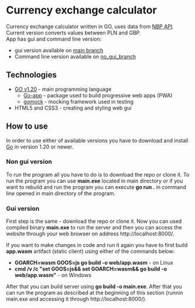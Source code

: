 # Currency exchange calculator  

Currency exchange calculator written in GO, uses data from [NBP API](http://api.nbp.pl/). Current version converts values between PLN and GBP.  
App has gui and command line version:
* gui version available on [main branch](https://github.com/SzymekN/currency-exchange-calculator)
* Command line version available on [no_gui_branch](https://github.com/SzymekN/currency-exchange-calculator/tree/no_gui_version)

## Technologies  
* [GO v1.20](https://go.dev/) - main programming language
  * [Go-app](https://go-app.dev/) - package used to build progressive web apps (PWA)
  * [gomock](https://github.com/golang/mock) - mocking framework used in testing
* HTML5 and CSS3 - creating and styling web gui 
## How to use  
In order to use either of available versions you have to download and install [Go](https://go.dev/dl/) in version 1.20 or newer.

### Non gui version

To run the program all you have to do is to download the repo or clone it. To run the program you can use **main.exe** located in main directory or if you want to rebuild and run the program you can execute **go run .** in command line opened in main directory of the program.

### Gui version

First step is the same - download the repo or clone it. Now you can used compiled binary **main.exe** to run the server and then you can access the website through your web browser on address http://localhost:8000/.

If you want to make changes in code and run it again you have to first build **app.wasm** artifact (static client) using either of the commands below:
* **GOARCH=wasm GOOS=js go build -o web/app.wasm** - on Linux
* **cmd /v /c "set GOOS=js&& set GOARCH=wasm&& go build -o web/app.wasm"** - on Windows

After that you can build server using **go build -o main.exe**. After that you can run the program as described at the beginning of this section (runnin main.exe and accessing it through http://localhost:8000/).
